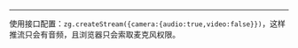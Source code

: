 <Title>Web 平台推流时，如何只提供音频权限？</Title>



- - -

使用接口配置：`zg.createStream({camera:{audio:true,video:false}})`，这样推流只会有音频，且浏览器只会索取麦克风权限。